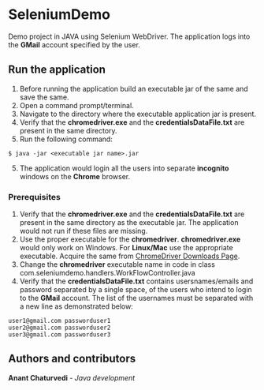 # SeleniumDemo
Demo project in JAVA using Selenium WebDriver. The application logs into the **GMail** account specified by the user.

## Run the application
1. Before running the application build an executable jar of the same and save the same.
2. Open a command prompt/terminal.
3. Navigate to the directory where the executable application jar is present.
4. Verify that the **chromedriver.exe** and the **credentialsDataFile.txt** are present in the same directory.
5. Run the following command:

```
$ java -jar <executable jar name>.jar
```
5. The application would login all the users into separate **incognito** windows on the **Chrome** browser.
  
### Prerequisites
1. Verify that the **chromedriver.exe** and the **credentialsDataFile.txt** are present in the same directory as the executable jar. The application would not run if these files are missing.
2. Use the proper executable for the **chromedriver**. **chromedriver.exe** would only work on Windows. For **Linux/Mac** use the appropriate executable. Acquire the same from [ChromeDriver Downloads Page](http://chromedriver.chromium.org/downloads).
3. Change the **chromedriver** executable name in code in class com.seleniumdemo.handlers.WorkFlowController.java
4. Verify that the **credentialsDataFile.txt** contains usersnames/emails and password separated by a single space, of the users who intend to login to the **GMail** account. The list of the usernames must be separated with a new line as demonstrated below:

```
user1@gmail.com passworduser1
user2@gmail.com passworduser2
user3@gmail.com passworduser3
```

## Authors and contributors
**Anant Chaturvedi** - *Java development*
